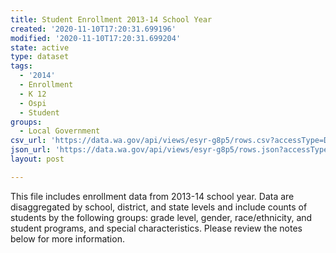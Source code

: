 ```yaml
---
title: Student Enrollment 2013-14 School Year
created: '2020-11-10T17:20:31.699196'
modified: '2020-11-10T17:20:31.699204'
state: active
type: dataset
tags:
  - '2014'
  - Enrollment
  - K 12
  - Ospi
  - Student
groups:
  - Local Government
csv_url: 'https://data.wa.gov/api/views/esyr-g8p5/rows.csv?accessType=DOWNLOAD'
json_url: 'https://data.wa.gov/api/views/esyr-g8p5/rows.json?accessType=DOWNLOAD'
layout: post

---
```

This file includes enrollment data from 2013-14 school year. Data are disaggregated by school, district, and state levels and include counts of students by the following groups: grade level, gender, race/ethnicity, and student programs, and special characteristics. Please review the notes below for more information.
